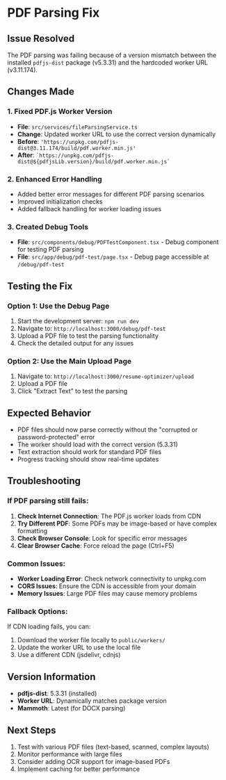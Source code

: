 # PDF Parsing Fix

## Issue Resolved
The PDF parsing was failing because of a version mismatch between the installed `pdfjs-dist` package (v5.3.31) and the hardcoded worker URL (v3.11.174).

## Changes Made

### 1. Fixed PDF.js Worker Version
- **File**: `src/services/fileParsingService.ts`
- **Change**: Updated worker URL to use the correct version dynamically
- **Before**: `'https://unpkg.com/pdfjs-dist@3.11.174/build/pdf.worker.min.js'`
- **After**: `` `https://unpkg.com/pdfjs-dist@${pdfjsLib.version}/build/pdf.worker.min.js` ``

### 2. Enhanced Error Handling
- Added better error messages for different PDF parsing scenarios
- Improved initialization checks
- Added fallback handling for worker loading issues

### 3. Created Debug Tools
- **File**: `src/components/debug/PDFTestComponent.tsx` - Debug component for testing PDF parsing
- **File**: `src/app/debug/pdf-test/page.tsx` - Debug page accessible at `/debug/pdf-test`

## Testing the Fix

### Option 1: Use the Debug Page
1. Start the development server: `npm run dev`
2. Navigate to: `http://localhost:3000/debug/pdf-test`
3. Upload a PDF file to test the parsing functionality
4. Check the detailed output for any issues

### Option 2: Use the Main Upload Page
1. Navigate to: `http://localhost:3000/resume-optimizer/upload`
2. Upload a PDF file
3. Click "Extract Text" to test the parsing

## Expected Behavior
- PDF files should now parse correctly without the "corrupted or password-protected" error
- The worker should load with the correct version (5.3.31)
- Text extraction should work for standard PDF files
- Progress tracking should show real-time updates

## Troubleshooting

### If PDF parsing still fails:
1. **Check Internet Connection**: The PDF.js worker loads from CDN
2. **Try Different PDF**: Some PDFs may be image-based or have complex formatting
3. **Check Browser Console**: Look for specific error messages
4. **Clear Browser Cache**: Force reload the page (Ctrl+F5)

### Common Issues:
- **Worker Loading Error**: Check network connectivity to unpkg.com
- **CORS Issues**: Ensure the CDN is accessible from your domain
- **Memory Issues**: Large PDF files may cause memory problems

### Fallback Options:
If CDN loading fails, you can:
1. Download the worker file locally to `public/workers/`
2. Update the worker URL to use the local file
3. Use a different CDN (jsdelivr, cdnjs)

## Version Information
- **pdfjs-dist**: 5.3.31 (installed)
- **Worker URL**: Dynamically matches package version
- **Mammoth**: Latest (for DOCX parsing)

## Next Steps
1. Test with various PDF files (text-based, scanned, complex layouts)
2. Monitor performance with large files
3. Consider adding OCR support for image-based PDFs
4. Implement caching for better performance